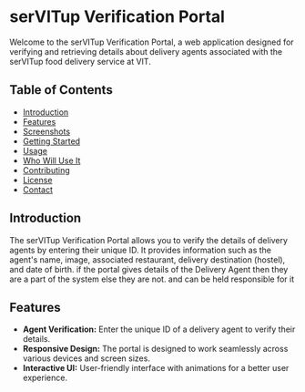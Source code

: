 # serVITup Verification Portal

Welcome to the serVITup Verification Portal, a web application designed for verifying and retrieving details about delivery agents associated with the serVITup food delivery service at VIT.


## Table of Contents
- [Introduction](#introduction)
- [Features](#features)
- [Screenshots](#screenshots)
- [Getting Started](#getting-started)
- [Usage](#usage)
- [Who Will Use It](#who-will-use-it)
- [Contributing](#contributing)
- [License](#license)
- [Contact](#contact)

## Introduction

The serVITup Verification Portal allows you to verify the details of delivery agents by entering their unique ID. It provides information such as the agent's name, image, associated restaurant, delivery destination (hostel), and date of birth.
if the portal gives details of the Delivery Agent then they are a part of the system else they are not. and can be held responsible for it

## Features

- **Agent Verification:** Enter the unique ID of a delivery agent to verify their details.
- **Responsive Design:** The portal is designed to work seamlessly across various devices and screen sizes.
- **Interactive UI:** User-friendly interface with animations for a better user experience.

